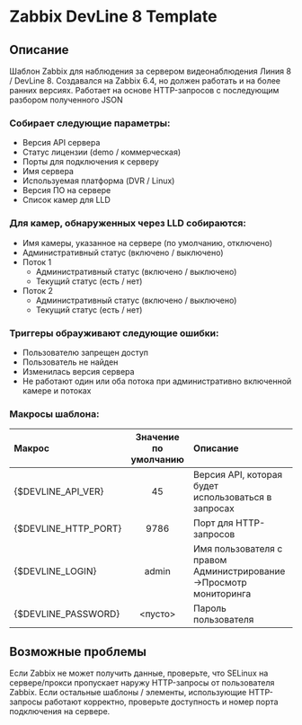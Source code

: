 # Zabbix DevLine 8 Template

## Описание
Шаблон Zabbix для наблюдения за сервером видеонаблюдения Линия 8 / DevLine 8.
Создавался на Zabbix 6.4, но должен работать и на более ранних версиях. Работает на основе HTTP-запросов с последующим разбором полученного JSON

### Собирает следующие параметры:
* Версия API сервера
* Статус лицензии (demo / коммерческая)
* Порты для подключения к серверу
* Имя сервера
* Используемая платформа (DVR / Linux)
* Версия ПО на сервере
* Список камер для LLD

### Для камер, обнаруженных через LLD собираются:
* Имя камеры, указанное на сервере (по умолчанию, отключено)
* Административный статус (включено / выключено)
* Поток 1
  * Административный статус (включено / выключено)
  * Текущий статус (есть / нет)
* Поток 2
  * Административный статус (включено / выключено)
  * Текущий статус (есть / нет)

### Триггеры обрауживают следующие ошибки:
* Пользователю запрещен доступ
* Пользователь не найден
* Изменилась версия сервера
* Не работают один или оба потока при административно включенной камере и потоках

### Макросы шаблона:
|Макрос|Значение по умолчанию|Описание|
|:-|:-:|:-|
|{$DEVLINE_API_VER}|45|Версия API, которая будет использоваться в запросах|
|{$DEVLINE_HTTP_PORT}|9786|Порт для HTTP-запросов|
|{$DEVLINE_LOGIN}|admin|Имя пользователя с правом Администрирование->Просмотр мониторинга|
|{$DEVLINE_PASSWORD}|<пусто>|Пароль пользователя|

## Возможные проблемы
Если Zabbix не может получить данные, проверьте, что SELinux на сервере/прокси пропускает наружу HTTP-запросы от пользователя Zabbix. Если остальные шаблоны / элементы, использующие HTTP-запросы работают корректно, проверьте доступность и номер порта подключения на сервере.
